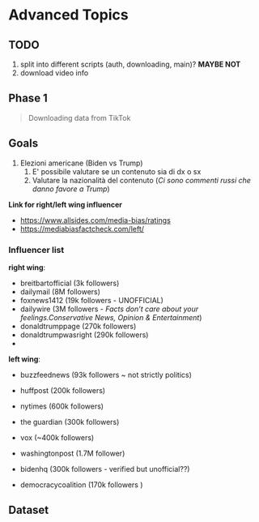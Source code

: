 # Advanced Topics

## TODO

1. split into different scripts (auth, downloading, main)? **MAYBE NOT**
2. download video info
   

## Phase 1
> Downloading data from TikTok



## Goals

1) Elezioni americane (Biden vs Trump)
   1) E' possibile valutare se un contenuto sia di dx o sx
   2) Valutare la nazionalità del contenuto
    (*Ci sono commenti russi che danno favore a Trump*)

**Link for right/left wing influencer**

- https://www.allsides.com/media-bias/ratings
- https://mediabiasfactcheck.com/left/

### Influencer list


**right wing**:
- breitbartofficial (3k followers)
- dailymail (8M followers)
- foxnews1412 (19k followers - UNOFFICIAL)
- dailywire (3M followers - *Facts don’t care about your feelings.Conservative News, Opinion & Entertainment*)
- donaldtrumppage (270k followers)
- donaldtrumpwasright (290k followers)
- 


**left wing**:
- buzzfeednews (93k followers ~ not strictly politics)
- huffpost (200k followers)
- nytimes (600k followers)
- the guardian (300k followers)
- vox (~400k followers)
- washingtonpost (1.7M follower)


- bidenhq (300k followers - verified but unofficial??)
- democracycoalition (170k followers )

## Dataset